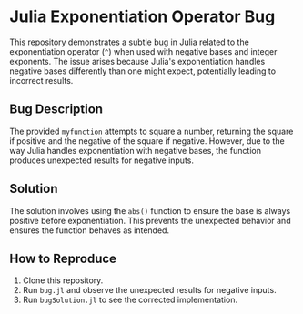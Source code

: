 # Julia Exponentiation Operator Bug
This repository demonstrates a subtle bug in Julia related to the exponentiation operator (`^`) when used with negative bases and integer exponents.  The issue arises because Julia's exponentiation handles negative bases differently than one might expect, potentially leading to incorrect results.

## Bug Description
The provided `myfunction` attempts to square a number, returning the square if positive and the negative of the square if negative. However, due to the way Julia handles exponentiation with negative bases, the function produces unexpected results for negative inputs.

## Solution
The solution involves using the `abs()` function to ensure the base is always positive before exponentiation. This prevents the unexpected behavior and ensures the function behaves as intended.

## How to Reproduce
1. Clone this repository.
2. Run `bug.jl` and observe the unexpected results for negative inputs.
3. Run `bugSolution.jl` to see the corrected implementation.
